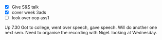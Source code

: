 - [x] Give S&S talk
- [x] cover week 3ads
- [ ] look over oop ass1

Up 7.30
Got to college, went over speech, gave speech. Will do another one next sem. Need to organise the recording with Nigel. looking at Wednesday.
